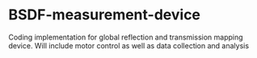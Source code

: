 # BSDF-measurement-device
Coding implementation for global reflection and transmission mapping device. Will include motor control as well as data collection and analysis
